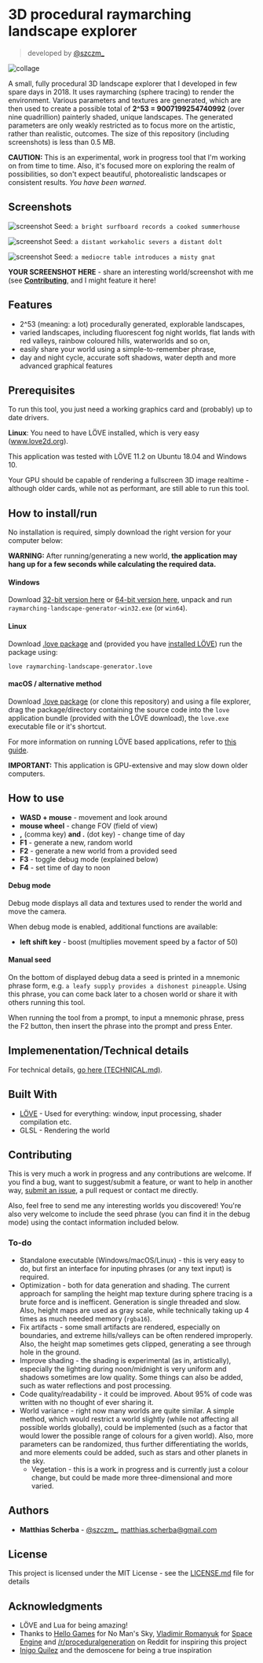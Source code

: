 # 3D procedural raymarching landscape explorer
> developed by [@szczm_](https://twitter.com/szczm_)

![collage](https://raw.githubusercontent.com/szczm/raymarching-landscape-explorer/master/screenshots/collage_compressed.jpg)

A small, fully procedural 3D landscape explorer that I developed in few spare days in 2018. It uses raymarching (sphere tracing) to render the environment. Various parameters and textures are generated, which are then used to create a possible total of **2^53 = 9007199254740992** (over nine quadrillion) painterly shaded, unique landscapes. The generated parameters are only weakly restricted as to focus more on the artistic, rather than realistic, outcomes. The size of this repository (including screenshots) is less than 0.5 MB.

**CAUTION:** This is an experimental, work in progress tool that I'm working on from time to time. Also, it's focused more on exploring the realm of possibilities, so don't expect beautiful, photorealistic landscapes or consistent results. *You have been warned*.

## Screenshots

![screenshot](https://raw.githubusercontent.com/szczm/raymarching-landscape-explorer/master/screenshots/a_bright_surfboard_records_a_cooked_summerhouse.jpg)
Seed: `a bright surfboard records a cooked summerhouse`

![screenshot](https://raw.githubusercontent.com/szczm/raymarching-landscape-explorer/master/screenshots/a_distant_workaholic_severs_a_distant_dolt.jpg)
Seed: `a distant workaholic severs a distant dolt`

![screenshot](https://raw.githubusercontent.com/szczm/raymarching-landscape-explorer/master/screenshots/a_mediocre_table_introduces_a_misty_gnat.jpg)
Seed: `a mediocre table introduces a misty gnat`

**YOUR SCREENSHOT HERE** - share an interesting world/screenshot with me (see [**Contributing**](https://github.com/szczm/raymarching-landscape-explorer#contributing), and I might feature it here!

## Features

* 2^53 (meaning: a lot) procedurally generated, explorable landscapes,
* varied landscapes, including fluorescent fog night worlds, flat lands with red valleys, rainbow coloured hills, waterworlds and so on,
* easily share your world using a simple-to-remember phrase,
* day and night cycle, accurate soft shadows, water depth and more advanced graphical features

## Prerequisites

To run this tool, you just need a working graphics card and (probably) up to date drivers.

**Linux**: You need to have LÖVE installed, which is very easy (www.love2d.org).

This application was tested with LÖVE 11.2 on Ubuntu 18.04 and Windows 10.

Your GPU should be capable of rendering a fullscreen 3D image realtime - although older cards, while not as performant, are still able to run this tool.

## How to install/run

No installation is required, simply download the right version for your computer below:

**WARNING:** After running/generating a new world, **the application may hang up for a few seconds while calculating the required data.**

#### Windows

Download [32-bit version here](https://github.com/szczm/raymarching-landscape-explorer/raw/master/raymarching-landscape-generator-win32.zip) or [64-bit version here](https://github.com/szczm/raymarching-landscape-explorer/raw/master/raymarching-landscape-generator-win64.zip), unpack and run `raymarching-landscape-generator-win32.exe` (or `win64`).

#### Linux

Download [.love package](https://github.com/szczm/raymarching-landscape-explorer/raw/master/raymarching-landscape-generator.love) and (provided you have [installed LÖVE](https://github.com/szczm/raymarching-landscape-explorer#prerequisites)) run the package using:
```
love raymarching-landscape-generator.love
```

#### macOS / alternative method

Download [.love package](https://github.com/szczm/raymarching-landscape-explorer/raw/master/raymarching-landscape-generator.love) (or clone this repository) and using a file explorer, drag the package/directory containing the source code into the `love` application bundle (provided with the LÖVE download), the `love.exe` executable file or it's shortcut.

For more information on running LÖVE based applications, refer to [this guide](https://love2d.org/wiki/Getting_Started).

**IMPORTANT:** This application is GPU-extensive and may slow down older computers.

## How to use

* **WASD + mouse** - movement and look around
* **mouse wheel** - change FOV (field of view)
* **,** (comma key) **and .** (dot key) - change time of day
* **F1** - generate a new, random world
* **F2** - generate a new world from a provided seed
* **F3** - toggle debug mode (explained below)
* **F4** - set time of day to noon

#### Debug mode

Debug mode displays all data and textures used to render the world and move the camera.

When debug mode is enabled, additional functions are available:
* **left shift key** - boost (multiplies movement speed by a factor of 50)

#### Manual seed

On the bottom of displayed debug data a seed is printed in a mnemonic phrase form, e.g. `a leafy supply provides a dishonest pineapple`. Using this phrase, you can come back later to a chosen world or share it with others running this tool.

When running the tool from a prompt, to input a mnemonic phrase, press the F2 button, then insert the phrase into the prompt and press Enter.

## Implemenentation/Technical details

For technical details, [go here (TECHNICAL.md)](TECHNICAL.md).

## Built With

* [LÖVE](https://www.love2d.org) - Used for everything: window, input processing, shader compilation etc.
* GLSL - Rendering the world

## Contributing

This is very much a work in progress and any contributions are welcome. If you find a bug, want to suggest/submit a feature, or want to help in another way, [submit an issue](https://github.com/szczm/raymarching-landscape-explorer/issues/new), a pull request or contact me directly.

Also, feel free to send me any interesting worlds you discovered! You're also very welcome to include the seed phrase (you can find it in the debug mode) using the contact information included below.

### To-do
* Standalone executable (Windows/macOS/Linux) - this is very easy to do, but first an interface for inputing phrases (or any text input) is required.
* Optimization - both for data generation and shading. The current approach for sampling the height map texture during sphere tracing is a brute force and is inefficent. Generation is single threaded and slow. Also, height maps are used as gray scale, while technically taking up 4 times as much needed memory (`rgba16`).
* Fix artifacts - some small artifacts are rendered, especially on boundaries, and extreme hills/valleys can be often rendered improperly. Also, the height map sometimes gets clipped, generating a see through hole in the ground.
* Improve shading - the shading is experimental (as in, artistically), especially the lighting during noon/midnight is very uniform and shadows sometimes are low quality. Some things can also be added, such as water reflections and post processing.
* Code quality/readability - it could be improved. About 95% of code was written with no thought of ever sharing it.
* World variance - right now many worlds are quite similar. A simple method, which would restrict a world slightly (while not affecting all possible worlds globally), could be implemented (such as a factor that would lower the possible range of colours for a given world). Also, more parameters can be randomized, thus further differentiating the worlds, and more elements could be added, such as stars and other planets in the sky.
    - Vegetation - this is a work in progress and is currently just a colour change, but could be made more three-dimensional and more varied.

## Authors

* **Matthias Scherba** - [@szczm_](https://twitter.com/szczm_), matthias.scherba@gmail.com

## License

This project is licensed under the MIT License - see the [LICENSE.md](LICENSE.md) file for details

## Acknowledgments

* LÖVE and Lua for being amazing!
* Thanks to [Hello Games](http://www.hellogames.org/) for No Man's Sky, [Vladimir Romanyuk](https://twitter.com/SpaceEngineSim) for [Space Engine](http://spaceengine.org/) and [/r/proceduralgeneration](https://www.reddit.com/r/proceduralgeneration) on Reddit for inspiring this project
* [Inigo Quilez](http://www.iquilezles.org/) and the demoscene for being a true inspiration


